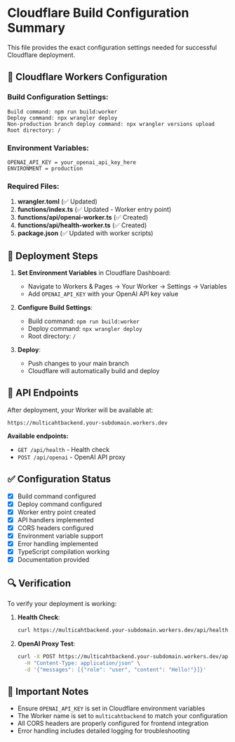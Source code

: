 # Cloudflare Build Configuration Summary

This file provides the exact configuration settings needed for successful Cloudflare deployment.

## 🔧 Cloudflare Workers Configuration

### Build Configuration Settings:

```
Build command: npm run build:worker
Deploy command: npx wrangler deploy
Non-production branch deploy command: npx wrangler versions upload
Root directory: /
```

### Environment Variables:
```
OPENAI_API_KEY = your_openai_api_key_here
ENVIRONMENT = production
```

### Required Files:

1. **wrangler.toml** (✅ Updated)
2. **functions/index.ts** (✅ Updated - Worker entry point)
3. **functions/api/openai-worker.ts** (✅ Created)
4. **functions/api/health-worker.ts** (✅ Created)
5. **package.json** (✅ Updated with worker scripts)

## 🎯 Deployment Steps

1. **Set Environment Variables** in Cloudflare Dashboard:
   - Navigate to Workers & Pages → Your Worker → Settings → Variables
   - Add `OPENAI_API_KEY` with your OpenAI API key value

2. **Configure Build Settings**:
   - Build command: `npm run build:worker`
   - Deploy command: `npx wrangler deploy`
   - Root directory: `/`

3. **Deploy**: 
   - Push changes to your main branch
   - Cloudflare will automatically build and deploy

## 🔗 API Endpoints

After deployment, your Worker will be available at:
```
https://multicahtbackend.your-subdomain.workers.dev
```

**Available endpoints:**
- `GET /api/health` - Health check
- `POST /api/openai` - OpenAI API proxy

## ✅ Configuration Status

- [x] Build command configured
- [x] Deploy command configured  
- [x] Worker entry point created
- [x] API handlers implemented
- [x] CORS headers configured
- [x] Environment variable support
- [x] Error handling implemented
- [x] TypeScript compilation working
- [x] Documentation provided

## 🔍 Verification

To verify your deployment is working:

1. **Health Check**:
   ```bash
   curl https://multicahtbackend.your-subdomain.workers.dev/api/health
   ```

2. **OpenAI Proxy Test**:
   ```bash
   curl -X POST https://multicahtbackend.your-subdomain.workers.dev/api/openai \
     -H "Content-Type: application/json" \
     -d '{"messages": [{"role": "user", "content": "Hello!"}]}'
   ```

## 🚨 Important Notes

- Ensure `OPENAI_API_KEY` is set in Cloudflare environment variables
- The Worker name is set to `multicahtbackend` to match your configuration
- All CORS headers are properly configured for frontend integration
- Error handling includes detailed logging for troubleshooting